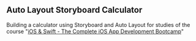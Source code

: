 ## Auto Layout Storyboard Calculator

Building a calculator using Storyboard and Auto Layout for studies of the course "[iOS & Swift - The Complete iOS App Development Bootcamp](https://www.udemy.com/course/ios-13-app-development-bootcamp/)"
